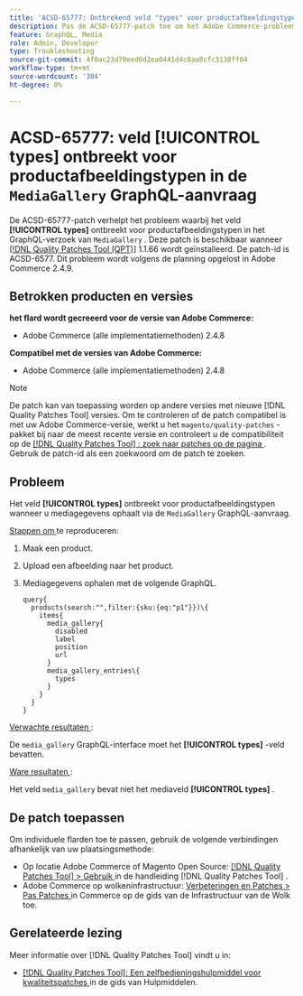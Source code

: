 ```yaml
---
title: 'ACSD-65777: Ontbrekend veld "types" voor productafbeeldingstypen in de aanvraag "MediaGallery" GraphQL'
description: Pas de ACSD-65777-patch toe om het Adobe Commerce-probleem te verhelpen waarbij het veld "types" ontbreekt voor productafbeeldingstypen in het GraphQL-verzoek "MediaGallery".
feature: GraphQL, Media
role: Admin, Developer
type: Troubleshooting
source-git-commit: 4f0ac23d70eed6d2ea0441d4c8aa8cfc3138ff04
workflow-type: tm+mt
source-wordcount: '304'
ht-degree: 0%

---
```



# ACSD-65777: veld **[!UICONTROL types]** ontbreekt voor productafbeeldingstypen in de `MediaGallery` GraphQL-aanvraag

De ACSD-65777-patch verhelpt het probleem waarbij het veld **[!UICONTROL types]** ontbreekt voor productafbeeldingstypen in het GraphQL-verzoek van `MediaGallery` . Deze patch is beschikbaar wanneer [[!DNL Quality Patches Tool (QPT)]](/help/tools/quality-patches-tool/quality-patches-tool-to-self-serve-quality-patches.md) 1.1.66 wordt geïnstalleerd. De patch-id is ACSD-6577. Dit probleem wordt volgens de planning opgelost in Adobe Commerce 2.4.9.

## Betrokken producten en versies

**het flard wordt gecreeerd voor de versie van Adobe Commerce:**

* Adobe Commerce (alle implementatiemethoden) 2.4.8

**Compatibel met de versies van Adobe Commerce:**

* Adobe Commerce (alle implementatiemethoden) 2.4.8

>[!NOTE]
>
>De patch kan van toepassing worden op andere versies met nieuwe [!DNL Quality Patches Tool] versies. Om te controleren of de patch compatibel is met uw Adobe Commerce-versie, werkt u het `magento/quality-patches` -pakket bij naar de meest recente versie en controleert u de compatibiliteit op de [[!DNL Quality Patches Tool] : zoek naar patches op de pagina ](https://experienceleague.adobe.com/tools/commerce-quality-patches/index.html?lang=nl-NL) . Gebruik de patch-id als een zoekwoord om de patch te zoeken.

## Probleem

Het veld **[!UICONTROL types]** ontbreekt voor productafbeeldingstypen wanneer u mediagegevens ophaalt via de `MediaGallery` GraphQL-aanvraag.

<u> Stappen om </u> te reproduceren:

1. Maak een product.
1. Upload een afbeelding naar het product.
1. Mediagegevens ophalen met de volgende GraphQL.

   ```
   query{
     products(search:"",filter:{sku:{eq:"p1"}})\{
       items{
         media_gallery{
           disabled
           label
           position
           url
         }
         media_gallery_entries\{
           types
         }
       }
     }
   }
   ```

<u> Verwachte resultaten </u>:

De `media_gallery` GraphQL-interface moet het **[!UICONTROL types]** -veld bevatten.

<u> Ware resultaten </u>:

Het veld `media_gallery` bevat niet het mediaveld **[!UICONTROL types]** .

## De patch toepassen

Om individuele flarden toe te passen, gebruik de volgende verbindingen afhankelijk van uw plaatsingsmethode:

* Op locatie Adobe Commerce of Magento Open Source: [[!DNL Quality Patches Tool] > Gebruik ](/help/tools/quality-patches-tool/usage.md) in de handleiding [!DNL Quality Patches Tool] .
* Adobe Commerce op wolkeninfrastructuur: [ Verbeteringen en Patches > Pas Patches ](https://experienceleague.adobe.com/docs/commerce-cloud-service/user-guide/develop/upgrade/apply-patches.html?lang=nl-NL) in Commerce op de gids van de Infrastructuur van de Wolk toe.

## Gerelateerde lezing

Meer informatie over [!DNL Quality Patches Tool] vindt u in:

* [[!DNL Quality Patches Tool]: Een zelfbedieningshulpmiddel voor kwaliteitspatches ](/help/tools/quality-patches-tool/quality-patches-tool-to-self-serve-quality-patches.md) in de gids van Hulpmiddelen.

